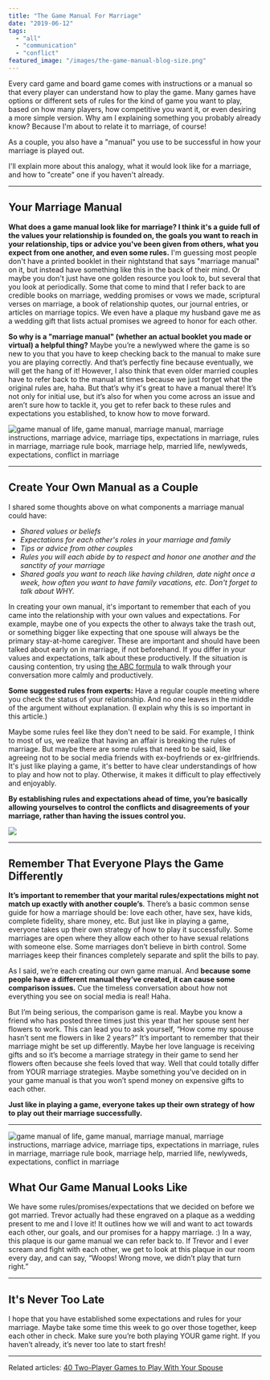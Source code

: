 ```yaml
---
title: "The Game Manual For Marriage"
date: "2019-06-12"
tags:
  - "all"
  - "communication"
  - "conflict"
featured_image: "/images/the-game-manual-blog-size.png"
---
```


Every card game and board game comes with instructions or a manual so that every player can understand how to play the game. Many games have options or different sets of rules for the kind of game you want to play, based on how many players, how competitive you want it, or even desiring a more simple version. Why am I explaining something you probably already know? Because I'm about to relate it to marriage, of course!

As a couple, you also have a "manual" you use to be successful in how your marriage is played out.

I'll explain more about this analogy, what it would look like for a marriage, and how to "create" one if you haven't already.

* * *

## Your Marriage Manual

**What does a game manual look like for marriage? I think it's a guide full of the values your relationship is founded on, the goals you want to reach in your relationship, tips or advice you've been given from others, what you expect from one another, and even some rules.** I'm guessing most people don't have a printed booklet in their nightstand that says "marriage manual" on it, but instead have something like this in the back of their mind. Or maybe you don't just have one golden resource you look to, but several that you look at periodically. Some that come to mind that I refer back to are credible books on marriage, wedding promises or vows we made, scriptural verses on marriage, a book of relationship quotes, our journal entries, or articles on marriage topics. We even have a plaque my husband gave me as a wedding gift that lists actual promises we agreed to honor for each other.

**So why is a "marriage manual" (whether an actual booklet you made or virtual) a helpful thing?** Maybe you’re a newlywed where the game is so new to you that you have to keep checking back to the manual to make sure you are playing correctly. And that’s perfectly fine because eventually, we will get the hang of it! However, I also think that even older married couples have to refer back to the manual at times because we just forget what the original rules are, haha. But that’s why it's great to have a manual there! It’s not only for initial use, but it’s also for when you come across an issue and aren’t sure how to tackle it, you get to refer back to these rules and expectations you established, to know how to move forward.

![game manual of life, game manual, marriage manual, marriage instructions, marriage advice, marriage tips, expectations in marriage, rules in marriage, marriage rule book, marriage help, married life, newlyweds, expectations, conflict in marriage](/images/jenny-marvin-1265717-unsplash.jpg)

* * *

## Create Your Own Manual as a Couple

I shared some thoughts above on what components a marriage manual could have:

- _Shared values or beliefs_
- _Expectations for each other's roles in your marriage and family_
- _Tips or advice from other couples_
- _Rules you will each abide by to respect and honor one another and the sanctity of your marriage_
- _Shared goals you want to reach like having children, date night once a week, how often you want to have family vacations, etc. Don't forget to talk about WHY._

In creating your own manual, it's important to remember that each of you came into the relationship with your own values and expectations. For example, maybe one of you expects the other to always take the trash out, or something bigger like expecting that one spouse will always be the primary stay-at-home caregiver. These are important and should have been talked about early on in marriage, if not beforehand. If you differ in your values and expectations, talk about these productively. If the situation is causing contention, try using [the ABC formula](https://freshlymarried.com/the-abc-formula/) to walk through your conversation more calmly and productively.

**Some suggested rules from experts:** Have a regular couple meeting where you check the status of your relationship. And no one leaves in the middle of the argument without explanation. (I explain why this is so important in this article.)

Maybe some rules feel like they don't need to be said. For example, I think to most of us, we realize that having an affair is breaking the rules of marriage. But maybe there are some rules that need to be said, like agreeing not to be social media friends with ex-boyfriends or ex-girlfriends. It's just like playing a game, it's better to have clear understandings of how to play and how not to play. Otherwise, it makes it difficult to play effectively and enjoyably.

**By establishing rules and expectations ahead of time, you’re basically allowing yourselves to control the conflicts and disagreements of your marriage, rather than having the issues control you.**

![](/images/IMG_0168-1-981x1024.jpg)

* * *

## Remember That Everyone Plays the Game Differently

**It’s important to remember that your marital rules/expectations might not match up exactly with another couple’s**. There’s a basic common sense guide for how a marriage should be: love each other, have sex, have kids, complete fidelity, share money, etc. But just like in playing a game, everyone takes up their own strategy of how to play it successfully. Some marriages are open where they allow each other to have sexual relations with someone else. Some marriages don’t believe in birth control. Some marriages keep their finances completely separate and split the bills to pay.

As I said, we’re each creating our own game manual. And **because some people have a different manual they’ve created, it can cause some comparison issues.** Cue the timeless conversation about how not everything you see on social media is real! Haha.  

But I’m being serious, the comparison game is real. Maybe you know a friend who has posted three times just this year that her spouse sent her flowers to work. This can lead you to ask yourself, “How come my spouse hasn’t sent me flowers in like 2 years?” It’s important to remember that their marriage might be set up differently. Maybe her love language is receiving gifts and so it’s become a marriage strategy in their game to send her flowers often because she feels loved that way. Well that could totally differ from YOUR marriage strategies. Maybe something you’ve decided on in your game manual is that you won’t spend money on expensive gifts to each other.  

**Just like in playing a game, everyone takes up their own strategy of how to play out their marriage successfully.**

* * *

![game manual of life, game manual, marriage manual, marriage instructions, marriage advice, marriage tips, expectations in marriage, rules in marriage, marriage rule book, marriage help, married life, newlyweds, expectations, conflict in marriage](/images/IMG_1260-1-1-768x1024.jpg)

## What Our Game Manual Looks Like

We have some rules/promises/expectations that we decided on before we got married. Trevor actually had these engraved on a plaque as a wedding present to me and I love it! It outlines how we will and want to act towards each other, our goals, and our promises for a happy marriage. :) In a way, this plaque is our game manual we can refer back to. If Trevor and I ever scream and fight with each other, we get to look at this plaque in our room every day, and can say, “Woops! Wrong move, we didn’t play that turn right.”

* * *

## It's Never Too Late

I hope that you have established some expectations and rules for your marriage. Maybe take some time this week to go over those together, keep each other in check. Make sure you’re both playing YOUR game right. If you haven’t already, it’s never too late to start fresh!

* * *

Related articles: [40 Two-Player Games to Play With Your Spouse](https://freshlymarried.com/40-two-player-games-to-play-with-your-spouse/)
